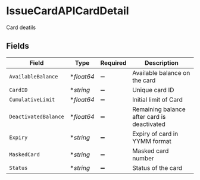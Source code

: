 # IssueCardAPICardDetail

Card deatils


## Fields

| Field                                       | Type                                        | Required                                    | Description                                 |
| ------------------------------------------- | ------------------------------------------- | ------------------------------------------- | ------------------------------------------- |
| `AvailableBalance`                          | **float64*                                  | :heavy_minus_sign:                          | Available balance on the card               |
| `CardID`                                    | **string*                                   | :heavy_minus_sign:                          | Unique card ID                              |
| `CumulativeLimit`                           | **float64*                                  | :heavy_minus_sign:                          | Initial limit of Card                       |
| `DeactivatedBalance`                        | **float64*                                  | :heavy_minus_sign:                          | Remaining balance after card is deactivated |
| `Expiry`                                    | **string*                                   | :heavy_minus_sign:                          | Expiry of card in YYMM format               |
| `MaskedCard`                                | **string*                                   | :heavy_minus_sign:                          | Masked card number                          |
| `Status`                                    | **string*                                   | :heavy_minus_sign:                          | Status of the card                          |